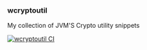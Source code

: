 ### wcryptoutil

My collection of JVM'S Crypto utility snippets

[![wcryptoutil CI](https://github.com/wuriyanto48/wcryptoutil/actions/workflows/ci.yml/badge.svg)](https://github.com/wuriyanto48/wcryptoutil/actions/workflows/ci.yml)